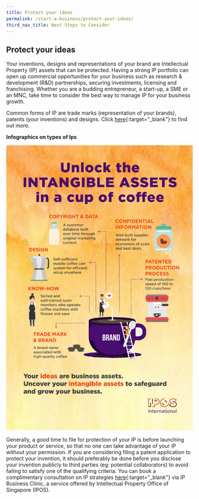 ```yaml
---
title: Protect your ideas
permalink: /start-a-business/protect-your-ideas/
third_nav_title: Next Steps to Consider
---
```


## Protect your ideas

Your inventions, designs and representations of your brand are Intellectual Property (IP) assets that can be protected. Having a strong IP portfolio can open up commercial opportunities for your business such as research & development (R&D) partnerships, securing investments, licensing and franchising. Whether you are a budding entrepreneur, a start-up, a SME or an MNC, take time to consider the best way to manage IP for your business growth.

Common forms of IP are trade marks (representation of your brands), patents (your inventions) and designs. Click [here](/images/start/protect_your_ideas.jpg){:target="_blank"} to find out more.

**Infographics on types of Ips**

![IPs](/images/start/protect_your_ideas.jpg)

Generally, a good time to file for protection of your IP is before launching your product or service, so that no one can take advantage of your IP without your permission. If you are considering filing a patent application to protect your invention, it should preferably be done before you disclose your invention publicly to third parties (eg: potential collaborators) to avoid failing to satisfy one of the qualifying criteria. You can book a complimentary consultation on IP strategies [here](https://www.ipos.gov.sg/e-services/e-appointment){:target="_blank"} via IP Business Clinic, a service offered by Intellectual Property Office of Singapore (IPOS).

